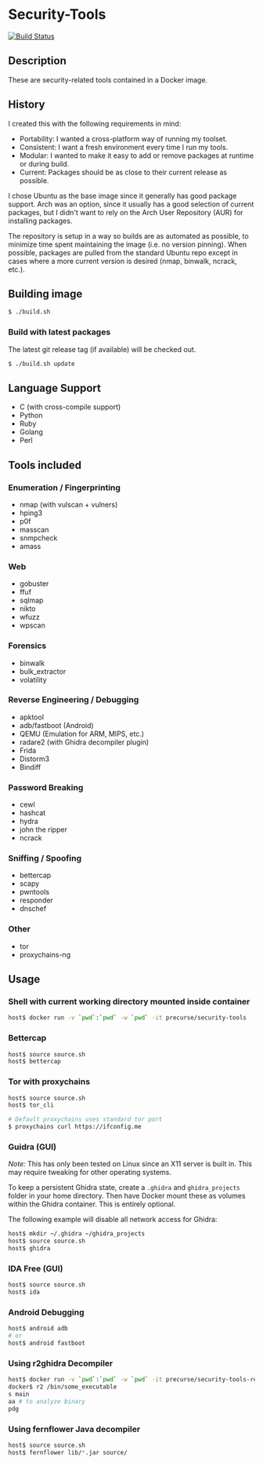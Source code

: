 # Security-Tools

[![Build Status](https://travis-ci.com/precurse/security-tools.svg?branch=master)](https://travis-ci.com/precurse/security-tools)

## Description
These are security-related tools contained in a Docker image.

## History
I created this with the following requirements in mind:
- Portability: I wanted a cross-platform way of running my toolset.
- Consistent: I want a fresh environment every time I run my tools.
- Modular: I wanted to make it easy to add or remove packages at runtime or during build.
- Current: Packages should be as close to their current release as possible.

I chose Ubuntu as the base image since it generally has good package support. Arch was an option, since it usually has a good selection of current packages, but I didn't want to rely on the Arch User Repository (AUR) for installing packages.

The repository is setup in a way so builds are as automated as possible, to minimize time spent maintaining the image (i.e. no version pinning). When possible, packages are pulled from the standard Ubuntu repo except in cases where a more current version is desired (nmap, binwalk, ncrack, etc.).

## Building image
```bash
$ ./build.sh
```

### Build with latest packages
The latest git release tag (if available) will be checked out.

```bash
$ ./build.sh update
```

## Language Support
- C (with cross-compile support)
- Python
- Ruby
- Golang
- Perl

## Tools included
### Enumeration / Fingerprinting
- nmap (with vulscan + vulners)
- hping3
- p0f
- masscan
- snmpcheck
- amass

### Web
- gobuster
- ffuf
- sqlmap
- nikto
- wfuzz
- wpscan

### Forensics
- binwalk
- bulk_extractor
- volatility

### Reverse Engineering / Debugging
- apktool
- adb/fastboot (Android)
- QEMU (Emulation for ARM, MIPS, etc.)
- radare2 (with Ghidra decompiler plugin)
- Frida
- Distorm3
- Bindiff

### Password Breaking
- cewl
- hashcat
- hydra
- john the ripper
- ncrack

### Sniffing / Spoofing
- bettercap
- scapy
- pwntools
- responder
- dnschef

### Other
- tor
- proxychains-ng

## Usage
### Shell with current working directory mounted inside container
```bash
host$ docker run -v `pwd`:`pwd` -w `pwd` -it precurse/security-tools
```

### Bettercap
```bash
host$ source source.sh
host$ bettercap
```

### Tor with proxychains
```bash
host$ source source.sh
host$ tor_cli

# Default proxychains uses standard tor port
$ proxychains curl https://ifconfig.me
```

### Guidra (GUI)
*Note:* This has only been tested on Linux since an X11 server is built in.
This may require tweaking for other operating systems.

To keep a persistent Ghidra state, create a `.ghidra` and `ghidra_projects` folder in your home directory.
Then have Docker mount these as volumes within the Ghidra container. This is entirely optional.

The following example will disable all network access for Ghidra:

```bash
host$ mkdir ~/.ghidra ~/ghidra_projects
host$ source source.sh
host$ ghidra
```

### IDA Free (GUI)
```bash
host$ source source.sh
host$ ida
```

### Android Debugging
```bash
host$ android adb
# or
host$ android fastboot
```

### Using r2ghidra Decompiler
```bash
host$ docker run -v `pwd`:`pwd` -w `pwd` -it precurse/security-tools-re
docker$ r2 /bin/some_executable
s main
aa # to analyze binary
pdg
```

### Using fernflower Java decompiler
```bash
host$ source source.sh
host$ fernflower lib/*.jar source/
```
